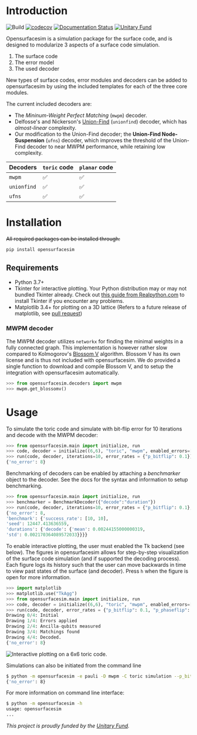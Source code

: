 
# Introduction
![Build](https://github.com/watermarkhu/opensurfacesim/workflows/Build/badge.svg)
[![codecov](https://codecov.io/gh/watermarkhu/OpenSurfaceSim/branch/master/graph/badge.svg?token=CWLVPDFF2L)](https://codecov.io/gh/watermarkhu/OpenSurfaceSim)
[![Documentation Status](https://readthedocs.org/projects/opensurfacesim/badge/?version=latest)](https://opensurfacesim.readthedocs.io/en/latest/?badge=latest)
[![Unitary Fund](https://img.shields.io/badge/Supported%20By-UNITARY%20FUND-brightgreen.svg?style=flat-the-badge)](http://unitary.fund)

Opensurfacesim is a simulation package for the surface code, and is designed to modularize 3 aspects of a surface code simulation.

1. The surface code
2. The error model
3. The used decoder

New types of surface codes, error modules and decoders can be added to opensurfacesim by using the included templates for each of the three core modules.

The current included decoders are:

* The *Mininum-Weight Perfect Matching* (`mwpm`) decoder.
* Delfosse's and Nickerson's [Union-Find](https://arxiv.org/pdf/1709.06218.pdf) (`unionfind`) decoder, which has *almost-linear* complexity.
* Our modification to the Union-Find decoder; the **Union-Find Node-Suspension** (`ufns`) decoder, which improves the threshold of the Union-Find decoder to near MWPM performance, while retaining low complexity.

| Decoders  | `toric` code | `planar` code |
|-----------|--------------|---------------|
|`mwpm`     |✅            |✅             |
|`unionfind`|✅            |✅             |
|`ufns`     |✅            |✅             |

# Installation

~~All required packages can be installed through:~~

```bash
pip install opensurfacesim
```

## Requirements

* Python 3.7+
* Tkinter for interactive plotting. Your Python distribution may or may not bundled Tkinter already. Check out [this guide from Realpython.com](https://realpython.com/python-gui-tkinter/) to install Tkinter if you encounter any problems.
* Matplotlib 3.4+ for plotting on a 3D lattice (Refers to a future release of matplotlib, see [pull request](https://github.com/matplotlib/matplotlib/pull/18816))

### MWPM decoder

The MWPM decoder utilizes `networkx` for finding the minimal weights in a fully connected graph. This implementation is however rather slow compared to Kolmogorov's [Blossom V](https://pub.ist.ac.at/~vnk/software.html) algorithm. Blossom V has its own license and is thus not included with opensurfacesim. We do provided a single function to download and compile Blossom V, and to setup the integration with opensurfacesim automatically.

```python
>>> from opensurfacesim.decoders import mwpm
>>> mwpm.get_blossomv()
```

# Usage

To simulate the toric code and simulate with bit-flip error for 10 iterations and decode with the MWPM decoder:

```python
>>> from opensurfacesim.main import initialize, run
>>> code, decoder = initialize((6,6), "toric", "mwpm", enabled_errors=["pauli"])
>>> run(code, decoder, iterations=10, error_rates = {"p_bitflip": 0.1})
{'no_error': 8}
```

Benchmarking of decoders can be enabled by attaching a *benchmarker* object to the decoder. See the docs for the syntax and information to setup benchmarking.

```python
>>> from opensurfacesim.main import initialize, run
>>> benchmarker = BenchmarkDecoder({"decode":"duration"})
>>> run(code, decoder, iterations=10, error_rates = {"p_bitflip": 0.1}, benchmark=benchmarker)
{'no_error': 8,
'benchmark': {'success_rate': [10, 10],
'seed': 12447.413636559,
'durations': {'decode': {'mean': 0.00244155000000319,
'std': 0.002170364089572033}}}}
```

To enable interactive plotting, the user must enabled the Tk backend (see below). The figures in opensurfacesim allows for step-by-step visualization of the surface code simulation (and if supported the decoding process). Each figure logs its history such that the user can move backwards in time to view past states of the surface (and decoder). Press `h` when the figure is open for more information.

```python
>>> import matplotlib
>>> matplotlib.use("TkAgg")
>>> from opensurfacesim.main import initialize, run
>>> code, decoder = initialize((6,6), "toric", "mwpm", enabled_errors=["pauli"], plotting=True)
>>> run(code, decoder, error_rates = {"p_bitflip": 0.1, "p_phaseflip": 0.1})
Drawing 0/4: Initial
Drawing 1/4: Errors applied
Drawing 2/4: Ancilla-qubits measured
Drawing 3/4: Matchings found
Drawing 4/4: Decoded.
{'no_error': 8}
```

![Interactive plotting on a 6x6 toric code.](https://raw.githubusercontent.com/watermarkhu/OpenSurfaceSim/master/images/toric.gif "Iteractive plotting")

Simulations can also be initiated from the command line

```bash
$ python -m opensurfacesim -e pauli -D mwpm -C toric simulation --p_bitflip 0.1 -n 10
{'no_error': 8}
```

For more information on command line interface:

```bash
$ python -m opensurfacesim -h
usage: opensurfacesim
...
```

*This project is proudly funded by the [Unitary Fund](https://unitary.fund/).*